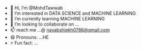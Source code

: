 - 👋 Hi, I’m @MohdTawwab
- 👀 I’m interested in DATA SCIENCE and MACHINE LEARNING
- 🌱 I’m currently learning MACHINE LEARNING
- 💞️ I’m looking to collaborate on ...
- 📫 reach me ...@ nayabshiekh0786@gmail.com
- 😄 Pronouns: ...HE
- ⚡ Fun fact: ...

<!---
MohdTawwab/MohdTawwab is a ✨ special ✨ repository because its `README.md` (this file) appears on your GitHub profile.
You can click the Preview link to take a look at your changes.
--->
